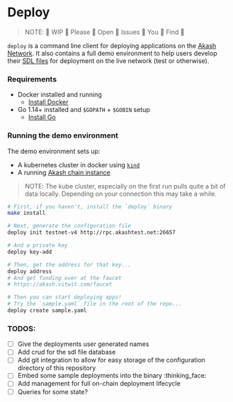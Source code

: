 # Deploy

> NOTE: :dragon: WIP :dragon: Please :dragon: Open :dragon: Issues :dragon: You :dragon: Find :dragon:

`deploy` is a command line client for deploying applications on the [Akash Network](https://akash.network). It also contains a full demo environment to help users develop their [SDL files](https://docs.akash.network/usage/sdl) for deployment on the live network (test or otherwise).

### Requirements

* Docker installed and running
    - [Install Docker](https://docs.docker.com/get-docker/)
* Go 1.14+ installed and `$GOPATH` + `$GOBIN` setup
    - [Install Go](https://golang.org/doc/install)

### Running the demo environment

The demo environment sets up:
* A kubernetes cluster in docker using [`kind`](https://github.com/kubernetes-sigs/kind)
* A running [Akash chain instance](https://github.com/ovrclk/akash)

> NOTE: The kube cluster, especially on the first run pulls quite a bit of data locally. Depending on your connection this may take a while.

```bash
# First, if you haven't, install the `deploy` binary
make install

# Next, generate the configuration file
deploy init testnet-v4 http://rpc.akashtest.net:26657

# And a private key
deploy key-add

# Then, get the address for that key...
deploy address
# And get funding over at the faucet
# https://akash.vitwit.com/faucet

# Then you can start deploying apps!
# Try the `sample.yaml` file in the root of the repo...
deploy create sample.yaml
```

### TODOS:

- [ ] Give the deployments user generated names
- [ ] Add crud for the sdl file database
- [ ] Add git integration to allow for easy storage of the configuration directory of this repository
- [ ] Embed some sample deployments into the binary :thinking_face:
- [ ] Add management for full on-chain deployment lifecycle 
- [ ] Queries for some state?
